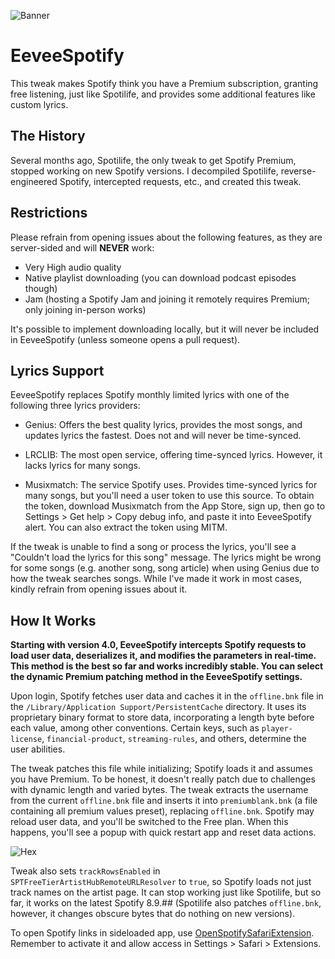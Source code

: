 ![Banner](Images/banner.png)

# EeveeSpotify

This tweak makes Spotify think you have a Premium subscription, granting free listening, just like Spotilife, and provides some additional features like custom lyrics.

## The History

Several months ago, Spotilife, the only tweak to get Spotify Premium, stopped working on new Spotify versions. I decompiled Spotilife, reverse-engineered Spotify, intercepted requests, etc., and created this tweak.

## Restrictions

Please refrain from opening issues about the following features, as they are server-sided and will **NEVER** work:

- Very High audio quality
- Native playlist downloading (you can download podcast episodes though)
- Jam (hosting a Spotify Jam and joining it remotely requires Premium; only joining in-person works)

It's possible to implement downloading locally, but it will never be included in EeveeSpotify (unless someone opens a pull request).

## Lyrics Support

EeveeSpotify replaces Spotify monthly limited lyrics with one of the following three lyrics providers:

- Genius: Offers the best quality lyrics, provides the most songs, and updates lyrics the fastest. Does not and will never be time-synced.

- LRCLIB: The most open service, offering time-synced lyrics. However, it lacks lyrics for many songs.

- Musixmatch: The service Spotify uses. Provides time-synced lyrics for many songs, but you'll need a user token to use this source. To obtain the token, download Musixmatch from the App Store, sign up, then go to Settings > Get help > Copy debug info, and paste it into EeveeSpotify alert. You can also extract the token using MITM.

If the tweak is unable to find a song or process the lyrics, you'll see a "Couldn't load the lyrics for this song" message. The lyrics might be wrong for some songs (e.g. another song, song article) when using Genius due to how the tweak searches songs. While I've made it work in most cases, kindly refrain from opening issues about it.

## How It Works

**Starting with version 4.0, EeveeSpotify intercepts Spotify requests to load user data, deserializes it, and modifies the parameters in real-time. This method is the best so far and works incredibly stable. You can select the dynamic Premium patching method in the EeveeSpotify settings.**

Upon login, Spotify fetches user data and caches it in the `offline.bnk` file in the `/Library/Application Support/PersistentCache` directory. It uses its proprietary binary format to store data, incorporating a length byte before each value, among other conventions. Certain keys, such as `player-license`, `financial-product`, `streaming-rules`, and others, determine the user abilities.

The tweak patches this file while initializing; Spotify loads it and assumes you have Premium. To be honest, it doesn't really patch due to challenges with dynamic length and varied bytes. The tweak extracts the username from the current `offline.bnk` file and inserts it into `premiumblank.bnk` (a file containing all premium values preset), replacing `offline.bnk`. Spotify may reload user data, and you'll be switched to the Free plan. When this happens, you'll see a popup with quick restart app and reset data actions.

![Hex](Images/hex.png)

Tweak also sets `trackRowsEnabled` in `SPTFreeTierArtistHubRemoteURLResolver` to `true`, so Spotify loads not just track names on the artist page. It can stop working just like Spotilife, but so far, it works on the latest Spotify 8.9.## (Spotilife also patches `offline.bnk`, however, it changes obscure bytes that do nothing on new versions). 

To open Spotify links in sideloaded app, use [OpenSpotifySafariExtension](https://github.com/BillyCurtis/OpenSpotifySafariExtension). Remember to activate it and allow access in Settings > Safari > Extensions.
